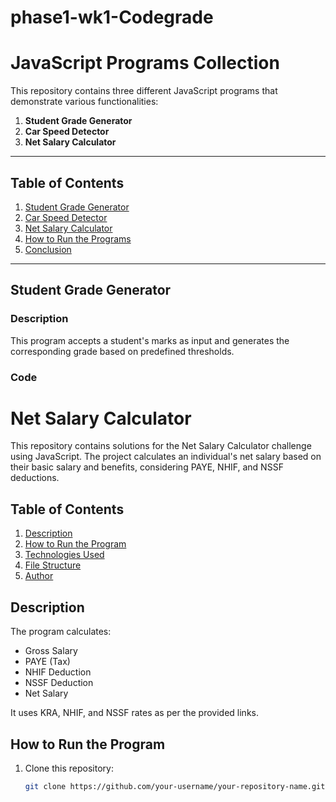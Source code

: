 # phase1-wk1-Codegrade
# JavaScript Programs Collection

This repository contains three different JavaScript programs that demonstrate various functionalities:

1. **Student Grade Generator**
2. **Car Speed Detector**
3. **Net Salary Calculator**

---

## Table of Contents
1. [Student Grade Generator](#student-grade-generator)
2. [Car Speed Detector](#car-speed-detector)
3. [Net Salary Calculator](#net-salary-calculator)
4. [How to Run the Programs](#how-to-run-the-programs)
5. [Conclusion](#conclusion)

---

## Student Grade Generator

### Description
This program accepts a student's marks as input and generates the corresponding grade based on predefined thresholds.

### Code

# Net Salary Calculator

This repository contains solutions for the Net Salary Calculator challenge using JavaScript. The project calculates an individual's net salary based on their basic salary and benefits, considering PAYE, NHIF, and NSSF deductions.

## Table of Contents
1. [Description](#description)
2. [How to Run the Program](#how-to-run-the-program)
3. [Technologies Used](#technologies-used)
4. [File Structure](#file-structure)
5. [Author](#author)

## Description
The program calculates:
- Gross Salary
- PAYE (Tax)
- NHIF Deduction
- NSSF Deduction
- Net Salary

It uses KRA, NHIF, and NSSF rates as per the provided links.

## How to Run the Program
1. Clone this repository:
   ```bash
   git clone https://github.com/your-username/your-repository-name.git
